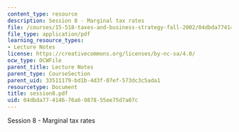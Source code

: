 ```yaml
---
content_type: resource
description: Session 8 - Marginal tax rates
file: /courses/15-518-taxes-and-business-strategy-fall-2002/04dbda77414676a6987855ee75d7a07c_session8.pdf
file_type: application/pdf
learning_resource_types:
- Lecture Notes
license: https://creativecommons.org/licenses/by-nc-sa/4.0/
ocw_type: OCWFile
parent_title: Lecture Notes
parent_type: CourseSection
parent_uid: 33511179-bd1b-4d3f-07ef-573dc3c5ada1
resourcetype: Document
title: session8.pdf
uid: 04dbda77-4146-76a6-9878-55ee75d7a07c
---
```

Session 8 - Marginal tax rates